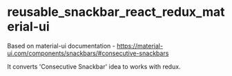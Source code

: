 # reusable_snackbar_react_redux_material-ui

Based on material-ui documentation - https://material-ui.com/components/snackbars/#consecutive-snackbars

It converts 'Consecutive Snackbar' idea to works with redux. 
